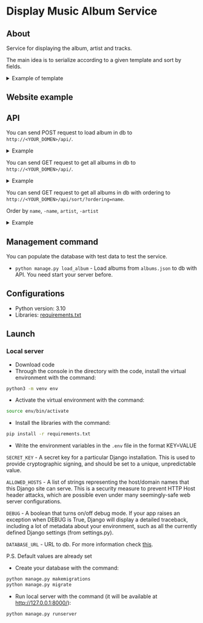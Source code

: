 # Display Music Album Service

## About

Service for displaying the album, artist and tracks.

The main idea is to serialize according to a given template and sort by fields.

<details>
  <summary>Example of template</summary>

```json
[
  {
    "album": "album1[2022]",
    "name": "album1",
    "artist@name": "artist_name1",
    "tracks": [
      "track1",
      "track2",
      "track3"
    ]
  },
  ...
]
```

</details>

## Website example

## API

You can send POST request to load album in db to `http://<YOUR_DOMEN>/api/`.

<details>
  <summary>Example</summary>

URL: `http://127.0.0.1:8000/api/`

HEADERS: `'Content-Type': 'application/json'`

JSON:

```json
  {
  "album": "The Dark Side Of The Moon[1973]",
  "name": "The Dark Side Of The Moon",
  "artist@name": "Pink Floyd",
  "tracks": [
    "Speak to Me",
    "Breathe",
    "On the Run",
    "Time",
    "The Great Gig in the Sky"
  ]
}
```

</details>

You can send GET request to get all albums in db to `http://<YOUR_DOMEN>/api/`.

<details>
  <summary>Example</summary>

URL: `http://127.0.0.1:8000/api/`

</details>

You can send GET request to get all albums in db with ordering
to `http://<YOUR_DOMEN>/api/sort/?ordering=name`.

Order by `name`, `-name`, `artist`, `-artist`

<details>
  <summary>Example</summary>

URL: `http://<YOUR_DOMEN>/api/sort/?ordering=name`

</details>

## Management command

You can populate the database with test data to test the service.

* `python manage.py load_album` - Load albums from `albums.json` to db with
  API. You need start your server before.

## Configurations

* Python version: 3.10
* Libraries: [requirements.txt]()

## Launch

### Local server

- Download code
- Through the console in the directory with the code, install the virtual
  environment with the command:

```bash
python3 -m venv env
```

- Activate the virtual environment with the command:

```bash
source env/bin/activate
```

- Install the libraries with the command:

```bash
pip install -r requirements.txt
```

- Write the environment variables in the `.env` file in the format KEY=VALUE

`SECRET_KEY` - A secret key for a particular Django installation. This is used
to provide cryptographic signing, and should be set to a unique, unpredictable
value.

`ALLOWED_HOSTS` - A list of strings representing the host/domain names that
this Django site can serve. This is a security measure to prevent HTTP Host
header attacks, which are possible even under many seemingly-safe web server
configurations.

`DEBUG` - A boolean that turns on/off debug mode. If your app raises an
exception when DEBUG is True, Django will display a detailed traceback,
including a lot of metadata about your environment, such as all the currently
defined Django settings (from settings.py).

`DATABASE_URL` - URL to db. For more information
check [this](https://github.com/jazzband/dj-database-url).

P.S. Default values are already set

- Create your database with the command:

```bash
python manage.py makemigrations
python manage.py migrate
```

- Run local server with the command (it will be available
  at http://127.0.0.1:8000/):

```bash
python manage.py runserver
```
